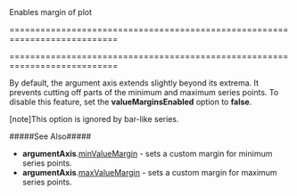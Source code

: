 <!--**
/*-------------------------------------------
    Auto-generated file. Do not modify.
-------------------------------------------

**-->
<!--d-->Enables margin of plot<!--/d-->
===========================================================================
<!--merge--><!--/merge-->
===========================================================================
<!--fullDescription-->
By default, the argument axis extends slightly beyond its extrema. It prevents cutting off parts of the minimum and maximum series points. To disable this feature, set the **valueMarginsEnabled** option to **false**.

[note]This option is ignored by bar-like series.

#####See Also#####
- **argumentAxis**.[minValueMargin](/Documentation/ApiReference/Data_Visualization_Widgets/dxChart/Configuration/argumentAxis/#minValueMargin) - sets a custom margin for minimum series points.
- **argumentAxis**.[maxValueMargin](/Documentation/ApiReference/Data_Visualization_Widgets/dxChart/Configuration/argumentAxis/#maxValueMargin) - sets a custom margin for maximum series points.
<!--/fullDescription-->

<!--handmade-->
<!--/handmade-->